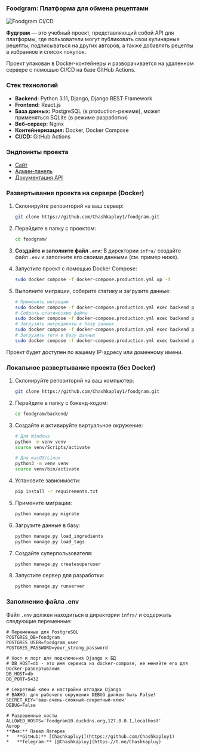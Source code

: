 ### Foodgram: Платформа для обмена рецептами
![Foodgram CI/CD](https://github.com/Chashkapluy1/foodgram/actions/workflows/main.yml/badge.svg)

**Фудграм** — это учебный проект, представляющий собой API для платформы, где пользователи могут публиковать свои кулинарные рецепты, подписываться на других авторов, а также добавлять рецепты в избранное и список покупок.

Проект упакован в Docker-контейнеры и разворачивается на удаленном сервере с помощью CI/CD на базе GitHub Actions.

### Стек технологий
*   **Backend:** Python 3.11, Django, Django REST Framework
*   **Frontend:** React.js
*   **База данных:** PostgreSQL (в production-режиме), может применяться SQLite (в режиме разработки)
*   **Веб-сервер:** Nginx
*   **Контейнеризация:** Docker, Docker Compose
*   **CI/CD:** GitHub Actions

### Эндпоинты проекта
*   [Сайт](https://foodgram10.duckdns.org/)
*   [Админ-панель](https://foodgram10.duckdns.org/admin/)
*   [Документация API](https://foodgram10.duckdns.org/api/docs/)

### Развертывание проекта на сервере (Docker)
1.  Склонируйте репозиторий на ваш сервер:
    ```bash
    git clone https://github.com/Chashkapluy1/foodgram.git
    ```
2.  Перейдите в папку с проектом:
    ```bash
    cd foodgram/
    ```
3.  **Создайте и заполните файл `.env`:** В директории `infra/` создайте файл `.env` и заполните его своими данными (см. пример ниже).

4.  Запустите проект с помощью Docker Compose:
    ```bash
    sudo docker compose -f docker-compose.production.yml up -d
    ```
5.  Выполните миграции, соберите статику и загрузите данные:
    ```bash
    # Применить миграции
    sudo docker compose -f docker-compose.production.yml exec backend python manage.py migrate
    # Собрать статические файлы
    sudo docker compose -f docker-compose.production.yml exec backend python manage.py collectstatic --no-input
    # Загрузить ингредиенты в базу данных
    sudo docker compose -f docker-compose.production.yml exec backend python manage.py load_ingredients
    # Загрузить теги в базу данных
    sudo docker compose -f docker-compose.production.yml exec backend python manage.py load_tags
    ```
Проект будет доступен по вашему IP-адресу или доменному имени.

### Локальное развертывание проекта (без Docker)
1.  Склонируйте репозиторий на ваш компьютер:
    ```bash
    git clone https://github.com/Chashkapluy1/foodgram.git
    ```
2.  Перейдите в папку с бэкенд-кодом:
    ```bash
    cd foodgram/backend/
    ```
3.  Создайте и активируйте виртуальное окружение:
    ```bash
    # Для Windows
    python -m venv venv
    source venv/Scripts/activate

    # Для macOS/Linux
    python3 -m venv venv
    source venv/bin/activate
    ```
4.  Установите зависимости:
    ```bash
    pip install -r requirements.txt
    ```
5.  Примените миграции:
    ```bash
    python manage.py migrate
    ```
6.  Загрузите данные в базу:
    ```bash
    python manage.py load_ingredients
    python manage.py load_tags
    ```
7.  Создайте суперпользователя:
    ```bash
    python manage.py createsuperuser
    ```
8.  Запустите сервер для разработки:
    ```bash
    python manage.py runserver
    ```

### Заполнение файла .env
Файл `.env` должен находиться в директории `infra/` и содержать следующие переменные:

```env
# Переменные для PostgreSQL
POSTGRES_DB=foodgram
POSTGRES_USER=foodgram_user
POSTGRES_PASSWORD=your_strong_password

# Хост и порт для подключения Django к БД
# DB_HOST=db - это имя сервиса из docker-compose, не меняйте его для Docker-развертывания
DB_HOST=db
DB_PORT=5432

# Секретный ключ и настройки отладки Django 
# ВАЖНО: для рабочего окружения DEBUG должен быть False! 
SECRET_KEY='ваш-очень-сложный-секретный-ключ' 
DEBUG=False

# Разрешенные хосты
ALLOWED_HOSTS='foodgram10.duckdns.org,127.0.0.1,localhost'
Автор
**Имя:** Павел Лагерев
*   **GitHub:** [Chashkapluy1](https://github.com/Chashkapluy1)
*   **Telegram:** [@Chashkapluy](https://t.me/Chashkapluy)
